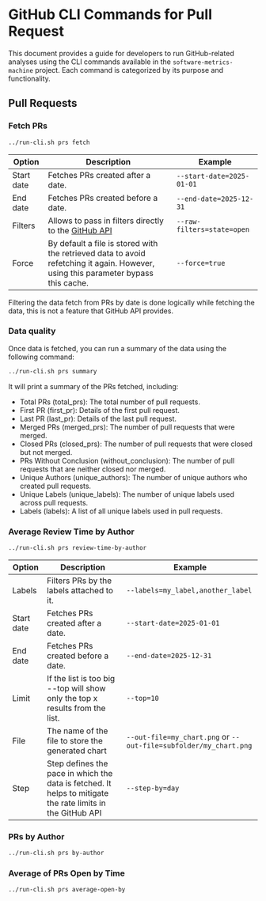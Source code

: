 # GitHub CLI Commands for Pull Request

This document provides a guide for developers to run GitHub-related analyses using the CLI commands available in the
`software-metrics-machine` project. Each command is categorized by its purpose and functionality.

## Pull Requests

### Fetch PRs

```bash
../run-cli.sh prs fetch
```

| Option         | Description                         | Example                  |
|----------------|-------------------------------------|--------------------------|
| Start date     | Fetches PRs created after a date.   | `--start-date=2025-01-01`|
| End date       | Fetches PRs created before a date.  | `--end-date=2025-12-31`  |
| Filters       | Allows to pass in filters directly to the [GitHub API](https://docs.github.com/en/rest/pulls/pulls#list-pull-requests)  | `--raw-filters=state=open`  |
| Force       | By default a file is stored with the retrieved data to avoid refetching it again. However, using this parameter bypass this cache. | `--force=true`  |

Filtering the data fetch from PRs by date is done logically while fetching the data, this is not a feature that GitHub
API provides.

### Data quality

Once data is fetched, you can run a summary of the data using the following command:

```bash
../run-cli.sh prs summary
```

It will print a summary of the PRs fetched, including:

- Total PRs (total_prs): The total number of pull requests.
- First PR (first_pr): Details of the first pull request.
- Last PR (last_pr): Details of the last pull request.
- Merged PRs (merged_prs): The number of pull requests that were merged.
- Closed PRs (closed_prs): The number of pull requests that were closed but not merged.
- PRs Without Conclusion (without_conclusion): The number of pull requests that are neither closed nor merged.
- Unique Authors (unique_authors): The number of unique authors who created pull requests.
- Unique Labels (unique_labels): The number of unique labels used across pull requests.
- Labels (labels): A list of all unique labels used in pull requests.

### Average Review Time by Author

```bash
../run-cli.sh prs review-time-by-author
```

| Option         | Description                          | Example                  |
|----------------|--------------------------------------|--------------------------|
| Labels         | Filters PRs by the labels attached to it.      | `--labels=my_label,another_label`       |
| Start date     | Fetches PRs created after a date.   | `--start-date=2025-01-01`     |
| End date       | Fetches PRs created before a date.  | `--end-date=2025-12-31`     |
| Limit          | If the list is too big --top will show only the top x results from the list.  | `--top=10`     |
| File           | The name of the file to store the generated chart  | `--out-file=my_chart.png` or   `--out-file=subfolder/my_chart.png`   |
| Step           | Step defines the pace in which the data is fetched. It helps to mitigate the rate limits in the GitHub API | `--step-by=day` |

### PRs by Author

```bash
../run-cli.sh prs by-author
```

### Average of PRs Open by Time

```bash
../run-cli.sh prs average-open-by
```
